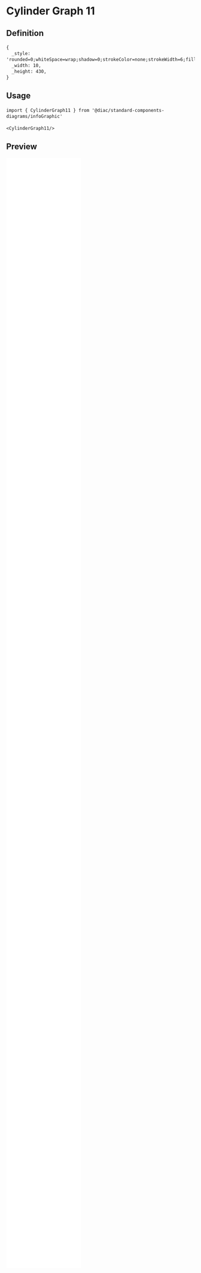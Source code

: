 # Cylinder Graph 11

## Definition

```
{
  _style: 'rounded=0;whiteSpace=wrap;shadow=0;strokeColor=none;strokeWidth=6;fillColor=none;fontSize=12;align=right;html=1;',
  _width: 10,
  _height: 430,
}
```

## Usage

```
import { CylinderGraph11 } from '@diac/standard-components-diagrams/infoGraphic'

<CylinderGraph11/>
```

## Preview

<img src="./cylinder-graph-11.png" width="200"/>
